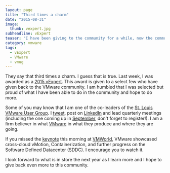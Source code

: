 ```yaml
---
layout: page
title: "Third times a charm"
date: "2015-08-31"
image:
  thumb: vexpert.jpg
subheadline: vExpert
teaser: "I have been giving to the community for a while, now the community has given back. It only took three times..."
category: vmware
tags:
  - vExpert
  - VMware
  - vmug
---
```


They say that third times a charm. I guess that is true. Last week, I was awarded as a [2015 vExpert](https://blogs.vmware.com/vmtn/vexpert). This award is given to a select few who have given back to the VMware community. I am humbled that I was selected but proud of what I have been able to do in the community and hope to do more.

Some of you may know that I am one of the co-leaders of the [St. Louis VMware User Group](https://www.vmug.com/index.php?mo=cm&op=ld&fid=217&gid=193). I [tweet](http://twitter.com/virtuallyanadmi), post on [LinkedIn](http://www.linkedin.com/in/virtuallyanadmi) and lead quarterly meetings (including the one coming up in [September](https://www.vmug.com/p/cm/ld/fid=11401), don't forget to register!). I am a firm believer in what [VMware](http://www.vmware.com) in what they produce and where they are going.

If you missed the [keynote](http://www.vmworld.com/en/index.html#4455051811001) this morning at [VMWorld](http://www.vmworld.com), VMware showcased cross-cloud vMotion, Containerization, and further progress on the Software Defined Datacenter (SDDC). I encourage you to watch it.

I look forward to what is in store the next year as I learn more and I hope to give back even more to this community. 
